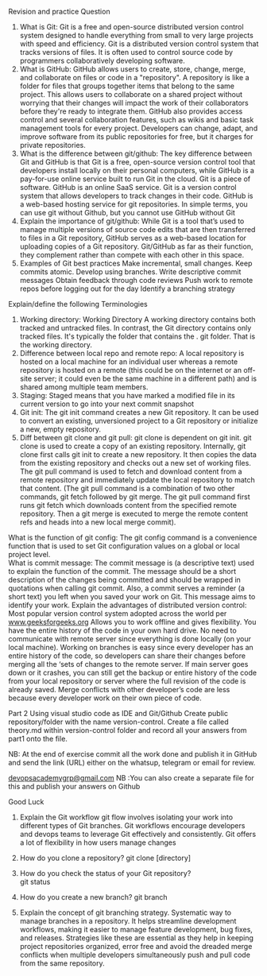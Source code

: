   


Revision and practice Question

1.	What is Git: Git is a free and open-source distributed version control system designed to handle everything from small to very large projects with speed and efficiency. Git is a distributed version control system that tracks versions of files. It is often used to control source code by programmers collaboratively developing software.
2.	What is GitHub: 
GitHub allows users to create, store, change, merge, and collaborate on files or code in a "repository". A repository is like a folder for files that groups together items that belong to the same project. This allows users to collaborate on a shared project without worrying that their changes will impact the work of their collaborators before they're ready to integrate them. 
GitHub also provides access control and several collaboration features, such as wikis and basic task management tools for every project. Developers can change, adapt, and improve software from its public repositories for free, but it charges for private repositories.
3.	What is the difference between git/github: The key difference between Git and GitHub is that Git is a free, open-source version control tool that developers install locally on their personal computers, while GitHub is a pay-for-use online service built to run Git in the cloud. Git is a piece of software. GitHub is an online SaaS service.
Git is a version control system that allows developers to track changes in their code. GitHub is a web-based hosting service for git repositories. In simple terms, you can use git without Github, but you cannot use GitHub without Git
4.	Explain the importance of git/github: While Git is a tool that’s used to manage multiple versions of source code edits that are then transferred to files in a Git repository, GitHub serves as a web-based location for uploading copies of a Git repository. Git/GitHub as far as their function, they complement rather than compete with each other in this space.
5.	Examples of Git best practices
Make incremental, small changes.
Keep commits atomic.
Develop using branches.
Write descriptive commit messages
Obtain feedback through code reviews 
Push work to remote repos before logging out for the day
Identify a branching strategy 

Explain/define the following Terminologies
1.	Working directory: Working Directory A working directory contains both tracked and untracked files. In contrast, the Git directory contains only tracked files. It's typically the folder that contains the . git folder. That is the working directory.
2.	Difference between local repo and remote repo: A local repository is hosted on a local machine for an individual user whereas a remote repository is hosted on a remote (this could be on the internet or an off-site server; it could even be the same machine in a different path) and is shared among multiple team members.
3.	Staging: Staged means that you have marked a modified file in its current version to go into your next commit snapshot
4.	Git init: The git init command creates a new Git repository. It can be used to convert an existing, unversioned project to a Git repository or initialize a new, empty repository.
5.	Diff between git clone and git pull: git clone is dependent on git init. git clone is used to create a copy of an existing repository. Internally, git clone first calls git init to create a new repository. It then copies the data from the existing repository and checks out a new set of working files. The git pull command is used to fetch and download content from a remote repository and immediately update the local repository to match that content. (The git pull command is a combination of two other commands, git fetch followed by git merge. The git pull command first runs git fetch which downloads content from the specified remote repository. Then a git merge is executed to merge the remote content refs and heads into a new local merge commit).

What is the function of git config: The git config command is a convenience function that is used to set Git configuration values on a global or local project level.  
What is commit message: The commit message is (a descriptive text) used to explain the function of the commit. The message should be a short description of the changes being committed and should be wrapped in quotations when calling git commit.
Also, a commit serves a reminder (a short text) you left when you saved your work on Git. This message aims to identify your work.
Explain the advantages of distributed version control: 
Most popular version control system adopted across the world per www.geeksforgeeks.org
Allows you to work offline and gives flexibility. You have the entire history of the code in your own hard drive.
No need to communicate with remote server since everything is done locally (on your local machine).
Working on branches is easy since every developer has an entire history of the code, so developers can share their changes before merging all the ‘sets of changes to the remote server.
If main server goes down or it crashes, you can still get the backup or entire history of the code from your local repository or server where the full revision of the code is already saved.
Merge conflicts with other developer’s code are less because every developer work on their own piece of code.



Part 2
Using visual studio code as IDE and Git/Github
Create public repository/folder with the name version-control.
Create a file called theory.md within version-control folder and record all your answers from part1 onto the file.

NB: At the end of exercise commit all the work done and publish it in GitHub and send the link (URL) either on the whatsup, telegram or email for review.

devopsacademygrp@gmail.com 
NB :You can also create a separate file for this and publish your answers on Github

Good Luck



1.	Explain the Git workflow
git flow involves isolating your work into different types of Git branches. Git workflows encourage developers and devops teams to leverage Git effectively and consistently. Git offers a lot of flexibility in how users manage changes

2.	How do you clone a repository? 
git clone <repository url> [directory]
3.	How do you check the status of your Git repository?  
git status 

5.	How do you create a new branch?  git branch <branch name>
6.	Explain the concept of git branching strategy. Systematic way to manage branches in a repository. It helps streamline development workflows, making it easier to manage feature development, bug fixes, and releases. Strategies like these are essential as they help in keeping project repositories organized, error free and avoid the dreaded merge conflicts when multiple developers simultaneously push and pull code from the same repository.
